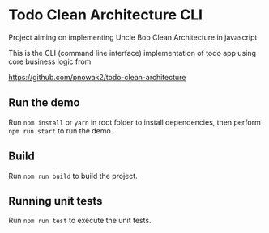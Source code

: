 # Todo Clean Architecture CLI

Project aiming on implementing Uncle Bob Clean Architecture in javascript

This is the CLI (command line interface) implementation of todo app using core business logic from

https://github.com/pnowak2/todo-clean-architecture

## Run the demo

Run `npm install` or `yarn` in root folder to install dependencies, then perform `npm run start` to run the demo.

## Build

Run `npm run build` to build the project.

## Running unit tests

Run `npm run test` to execute the unit tests.
